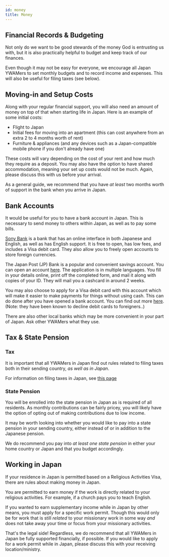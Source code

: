 ```yaml
---
id: money
title: Money
---
```


## Financial Records & Budgeting

Not only do we want to be good stewards of the money God is entrusting us with, but it is also practically helpful to budget and keep track of our finances.

Even though it may not be easy for everyone, we encourage all Japan YWAMers to set monthly budgets and to record income and expenses. This will also be useful for filing taxes (see below).

## Moving-in and Setup Costs

Along with your regular financial support, you will also need an amount of money on top of that when starting life in Japan. Here is an example of some initial costs:

- Flight to Japan
- Initial fees for moving into an apartment (this can cost anywhere from an extra 2 to 4 months worth of rent)
- Furniture & appliances (and any devices such as a Japan-compatible mobile phone if you don't already have one)

These costs will vary depending on the cost of your rent and how much they require as a deposit. You may also have the option to have shared accommodation, meaning your set up costs would not be much. Again, please discuss this with us before your arrival.

As a general guide, we recommend that you have *at least* two months worth of support in the bank when you arrive in Japan.

## Bank Accounts

It would be useful for you to have a bank account in Japan. This is necessary to send money to others within Japan, as well as to pay some bills.

[Sony Bank](https://moneykit.net/en/) is a bank that has an online interface in both Japanese and English, as well as has English support. It is free to open, has low fees, and includes a Visa debit card. They also allow you to freely open accounts to store foreign currencies.

The Japan Post (JP) Bank is a popular and convenient savings account. You can open an account [here](https://jp-bank-kaisetsu.japanpost.jp/account_open/0010.php). The application is in multiple languages. You fill in your details online, print off the completed form, and mail it along with copies of your ID. They will mail you a cashcard in around 2 weeks.

You may also choose to apply for a Visa debit card with this account which will make it easier to make payments for things without using cash. This can do done after you have opened a bank account. You can find out more [here](https://www.jp-bank.japanpost.jp/kojin/cashless/yuchodebit/kj_cl_yd_index.html). (Note: they have been known to decline debit cards to foreigners..)

There are also other local banks which may be more convenient in your part of Japan. Ask other YWAMers what they use.

## Tax & State Pension

### Tax
It is important that all YWAMers in Japan find out rules related to filing taxes both in their sending country, *as well as in Japan*.

For information on filing taxes in Japan, see [this page](tax.md)

### State Pension

You will be enrolled into the state pension in Japan as is required of all residents. As monthly contributions can be fairly pricey, you will likely have the option of opting out of making contributions due to low income.

It may be worth looking into whether you would like to pay into a state pension in your sending country, either instead of or in addition to the Japanese pension.

We do recommend you pay into *at least one state pension* in either your home country or Japan and that you budget accordingly.

## Working in Japan

If your residence in Japan is permitted based on a Religious Activities Visa, there are rules about making money in Japan.

You are permitted to earn money if the work is directly related to your religious activities. For example, if a church pays you to teach English.

If you wanted to earn supplementary income while in Japan by other means, you must apply for a specific work permit. Though this would only be for work that is still *related* to your missionary work in some way *and* does not take away your time or focus from your missionary activities.

That's the legal side! Regardless, we do recommend that all YWAMers in Japan be fully supported financially, if possible. If you would like to apply for a work permit while in Japan, please discuss this with your receiving location/ministry.
